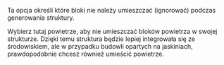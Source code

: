 Ta opcja określi które bloki nie należy umieszczać (ignorować) podczas generowania struktury.

Wybierz tutaj powietrze, aby nie umieszczać bloków powietrza w swojej strukturze. Dzięki temu struktura będzie lepiej integrowała się ze środowiskiem, ale w przypadku budowli opartych na jaskiniach, prawdopodobnie chcesz również umieścić powietrze.